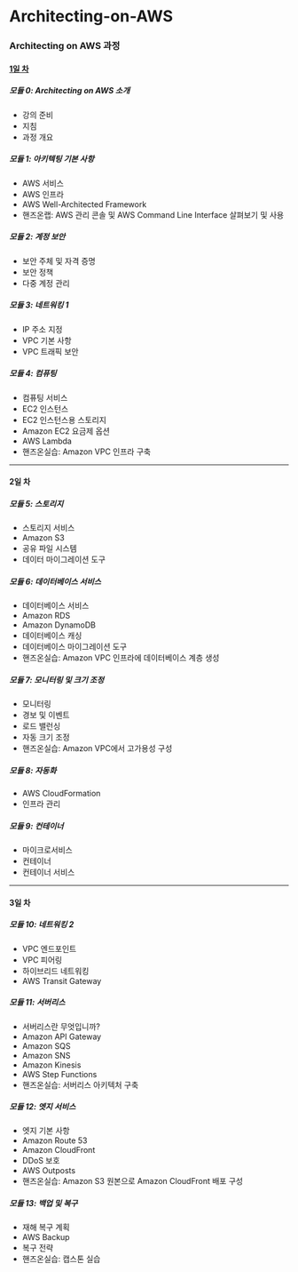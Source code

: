 # Architecting-on-AWS

### Architecting on AWS 과정

#### [1일 차](https://github.com/inguuu/Architecting-on-AWS/wiki/1%EC%9D%BC%EC%B0%A8)

##### 모듈 0: Architecting on AWS 소개
- 강의 준비
- 지침
- 과정 개요

##### 모듈 1: 아키텍팅 기본 사항
- AWS 서비스
- AWS 인프라
- AWS Well-Architected Framework
- 핸즈온랩: AWS 관리 콘솔 및 AWS Command Line Interface 살펴보기 및 사용

##### 모듈 2: 계정 보안

- 보안 주체 및 자격 증명
- 보안 정책
- 다중 계정 관리

##### 모듈 3: 네트워킹 1

- IP 주소 지정
- VPC 기본 사항
- VPC 트래픽 보안

##### 모듈 4: 컴퓨팅

- 컴퓨팅 서비스
- EC2 인스턴스
- EC2 인스턴스용 스토리지
- Amazon EC2 요금제 옵션
- AWS Lambda
- 핸즈온실습: Amazon VPC 인프라 구축

----

#### 2일 차

##### 모듈 5: 스토리지

- 스토리지 서비스
- Amazon S3
- 공유 파일 시스템
- 데이터 마이그레이션 도구

##### 모듈 6: 데이터베이스 서비스

- 데이터베이스 서비스
- Amazon RDS
- Amazon DynamoDB
- 데이터베이스 캐싱
- 데이터베이스 마이그레이션 도구
- 핸즈온실습: Amazon VPC 인프라에 데이터베이스 계층 생성

##### 모듈 7: 모니터링 및 크기 조정

- 모니터링
- 경보 및 이벤트
- 로드 밸런싱
- 자동 크기 조정
- 핸즈온실습: Amazon VPC에서 고가용성 구성

##### 모듈 8: 자동화

- AWS CloudFormation
- 인프라 관리

##### 모듈 9: 컨테이너

- 마이크로서비스
- 컨테이너
- 컨테이너 서비스

----

#### 3일 차

##### 모듈 10: 네트워킹 2

- VPC 엔드포인트
- VPC 피어링
- 하이브리드 네트워킹
- AWS Transit Gateway

##### 모듈 11: 서버리스

- 서버리스란 무엇입니까?
- Amazon API Gateway
- Amazon SQS
- Amazon SNS
- Amazon Kinesis
- AWS Step Functions
- 핸즈온실습: 서버리스 아키텍처 구축

##### 모듈 12: 엣지 서비스

- 엣지 기본 사항
- Amazon Route 53
- Amazon CloudFront
- DDoS 보호
- AWS Outposts
- 핸즈온실습: Amazon S3 원본으로 Amazon CloudFront 배포 구성

##### 모듈 13: 백업 및 복구

- 재해 복구 계획
- AWS Backup
- 복구 전략
- 핸즈온실습: 캡스톤 실습 


